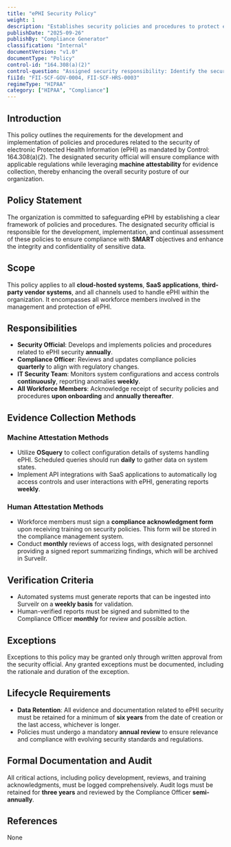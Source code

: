 ```yaml
---
title: "ePHI Security Policy"
weight: 1
description: "Establishes security policies and procedures to protect electronic Protected Health Information (ePHI) and ensure compliance."
publishDate: "2025-09-26"
publishBy: "Compliance Generator"
classification: "Internal"
documentVersion: "v1.0"
documentType: "Policy"
control-id: "164.308(a)(2)"
control-question: "Assigned security responsibility: Identify the security official who is responsible for the development and implementation of the policies and procedures required by this subpart for the entity."
fiiId: "FII-SCF-GOV-0004, FII-SCF-HRS-0003"
regimeType: "HIPAA"
category: ["HIPAA", "Compliance"]
---
```


## Introduction

This policy outlines the requirements for the development and implementation of policies and procedures related to the security of electronic Protected Health Information (ePHI) as mandated by Control: 164.308(a)(2). The designated security official will ensure compliance with applicable regulations while leveraging **machine attestability** for evidence collection, thereby enhancing the overall security posture of our organization.

## Policy Statement

The organization is committed to safeguarding ePHI by establishing a clear framework of policies and procedures. The designated security official is responsible for the development, implementation, and continual assessment of these policies to ensure compliance with **SMART** objectives and enhance the integrity and confidentiality of sensitive data.

## Scope

This policy applies to all **cloud-hosted systems**, **SaaS applications**, **third-party vendor systems**, and all channels used to handle ePHI within the organization. It encompasses all workforce members involved in the management and protection of ePHI.

## Responsibilities

- **Security Official**: Develops and implements policies and procedures related to ePHI security **annually**.
- **Compliance Officer**: Reviews and updates compliance policies **quarterly** to align with regulatory changes.
- **IT Security Team**: Monitors system configurations and access controls **continuously**, reporting anomalies **weekly**.
- **All Workforce Members**: Acknowledge receipt of security policies and procedures **upon onboarding** and **annually thereafter**.

## Evidence Collection Methods

### Machine Attestation Methods

- Utilize **OSquery** to collect configuration details of systems handling ePHI. Scheduled queries should run **daily** to gather data on system states.
- Implement API integrations with SaaS applications to automatically log access controls and user interactions with ePHI, generating reports **weekly**.

### Human Attestation Methods

- Workforce members must sign a **compliance acknowledgment form** upon receiving training on security policies. This form will be stored in the compliance management system.
- Conduct **monthly** reviews of access logs, with designated personnel providing a signed report summarizing findings, which will be archived in Surveilr.

## Verification Criteria

- Automated systems must generate reports that can be ingested into Surveilr on a **weekly basis** for validation.
- Human-verified reports must be signed and submitted to the Compliance Officer **monthly** for review and possible action.

## Exceptions

Exceptions to this policy may be granted only through written approval from the security official. Any granted exceptions must be documented, including the rationale and duration of the exception.

## Lifecycle Requirements

- **Data Retention**: All evidence and documentation related to ePHI security must be retained for a minimum of **six years** from the date of creation or the last access, whichever is longer.
- Policies must undergo a mandatory **annual review** to ensure relevance and compliance with evolving security standards and regulations.

## Formal Documentation and Audit

All critical actions, including policy development, reviews, and training acknowledgments, must be logged comprehensively. Audit logs must be retained for **three years** and reviewed by the Compliance Officer **semi-annually**.

## References

None
